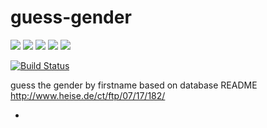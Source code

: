 guess-gender
============

![](http://img.shields.io/badge/license-gpl3-red.svg)
![](http://img.shields.io/travis/areku/gender-guess.svg)
![](http://img.shields.io/travis/joyent/node.svg)
![](http://img.shields.io/coveralls/jekyll/jekyll.svg)
![](http://img.shields.io/pypi/v/nine.svg)

[![Build Status](https://drone.io/github.com/areku/guess-gender/status.png)](https://drone.io/github.com/areku/guess-gender/latest)


guess the gender by firstname based on database
README
http://www.heise.de/ct/ftp/07/17/182/

-
